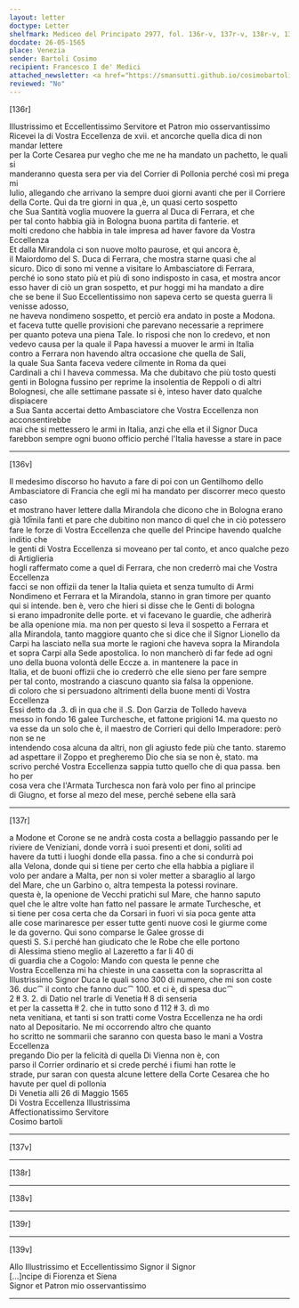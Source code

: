 ```yaml
---
layout: letter
doctype: Letter
shelfmark: Mediceo del Principato 2977, fol. 136r-v, 137r-v, 138r-v, 139r-v
docdate: 26-05-1565
place: Venezia
sender: Bartoli Cosimo
recipient: Francesco I de' Medici
attached_newsletter: <a href="https://smansutti.github.io/cosimobartoli/texts/3079_114/">3079_114</a>
reviewed: "No"
---
```


[136r]  
  
  
Illustrissimo et Eccellentissimo Servitore et Patron mio osservantissimo  
Ricevei la di Vostra Eccellenza de xvii. et ancorche quella dica di non mandar lettere  
per la Corte Cesarea pur vegho che me ne ha mandato un pachetto, le quali si  
manderanno questa sera per via del Corrier di Pollonia perché così mi prega mi  
Iulio, allegando che arrivano la sempre duoi giorni avanti che per il Corriere  
della Corte. Qui da tre giorni in qua ,è, un quasi certo sospetto  
che Sua Santità voglia muovere la guerra al Duca di Ferrara, et che  
per tal conto habbia già in Bologna buona partita di fanterie. et  
molti credono che habbia in tale impresa ad haver favore da Vostra Eccellenza  
Et dalla Mirandola ci son nuove molto paurose, et qui ancora è,  
il Maiordomo del S. Duca di Ferrara, che mostra starne quasi che al  
sicuro. Dico di sono mi venne a visitare lo Ambasciatore di Ferrara,  
perché io sono stato più et più dì sono indisposto in casa, et mostra ancor  
esso haver di ciò un gran sospetto, et pur hoggi mi ha mandato a dire  
che se bene il Suo Eccellentissimo non sapeva certo se questa guerra li venisse adosso,  
ne haveva nondimeno sospetto, et perciò era andato in poste a Modona.  
et faceva tutte quelle provisioni che parevano necessarie a reprimere  
per quanto poteva una piena Tale. Io risposi che non lo credevo, et non  
vedevo causa per la quale il Papa havessi a muover le armi in Italia  
contro a Ferrara non havendo altra occasione che quella de Sali,  
la quale Sua Santa faceva vedere cilmente in Roma da quei  
Cardinali a chi l haveva commessa. Ma che dubitavo che più tosto questi  
genti in Bologna fussino per reprime la insolentia de Reppoli o di altri  
Bolognesi, che alle settimane passate si è, inteso haver dato qualche dispiacere  
a Sua Santa accertai detto Ambasciatore che Vostra Eccellenza non acconsentirebbe  
mai che si mettessero le armi in Italia, anzi che ella et il Signor Duca  
farebbon sempre ogni buono officio perché l'Italia havesse a stare in pace  
  
---  

[136v]  
  
  
Il medesimo discorso ho havuto a fare di poi con un Gentilhomo dello  
Ambasciatore di Francia che egli mi ha mandato per discorrer meco questo caso  
et mostrano haver lettere dalla Mirandola che dicono che in Bologna erano  
già 10̅mila fanti et pare che dubitino non manco di quel che in ciò potessero  
fare le forze di Vostra Eccellenza che quelle del Principe havendo qualche inditio che  
le genti di Vostra Eccellenza si moveano per tal conto, et anco qualche pezo di Artiglieria  
hogli raffermato come a quel di Ferrara, che non crederrò mai che Vostra Eccellenza  
facci se non offizii da tener la Italia quieta et senza tumulto di Armi  
Nondimeno et Ferrara et la Mirandola, stanno in gran timore per quanto  
qui si intende. ben è, vero che hieri si disse che le Genti di bologna  
si erano impadronite delle porte. et vi facevano le guardie, che adherirà  
be alla openione mia. ma non per questo si leva il sospetto a Ferrara et  
alla Mirandola, tanto maggiore quanto che si dice che il Signor Lionello da  
Carpi ha lasciato nella sua morte le ragioni che haveva sopra la Mirandola  
et sopra Carpi alla Sede apostolica. Io non mancherò di far fede ad ogni  
uno della buona volontà delle Eccze a. in mantenere la pace in  
Italia, et de buoni offizii che io crederrò che elle sieno per fare sempre  
per tal conto, mostrando a ciascuno quanto sia falsa la oppenione.  
di coloro che si persuadono altrimenti della buone menti di Vostra Eccellenza  
Essi detto da .3. dì in qua che il .S. Don Garzia de Tolledo haveva  
messo in fondo 16 galee Turchesche, et fattone prigioni 14. ma questo no  
va esse da un solo che è, il maestro de Corrieri qui dello Imperadore: però non se ne  
intendendo cosa alcuna da altri, non gli agiusto fede più che tanto. staremo  
ad aspettare il Zoppo et pregheremo Dio che sia se non è, stato. ma  
scrivo perché Vostra Eccellenza sappia tutto quello che di qua passa. ben ho per  
cosa vera che l'Armata Turchesca non farà volo per fino al principe  
di Giugno, et forse al mezo del mese, perché sebene ella sarà  
  
---  

[137r]  
  
  
a Modone et Corone se ne andrà costa costa a bellaggio passando per le  
riviere de Veniziani, donde vorrà i suoi presenti et doni, soliti ad  
havere da tutti i luoghi donde ella passa. fino a che si condurrà poi  
alla Velona, donde qui si tiene per certo che ella habbia a pigliare il  
volo per andare a Malta, per non si voler metter a sbaraglio al largo  
del Mare, che un Garbino o, altra tempesta la potessi rovinare.  
questa è, la openione de Vecchi pratichi sul Mare, che hanno saputo  
quel che le altre volte han fatto nel passare le armate Turchesche, et  
si tiene per cosa certa che da Corsari in fuori vi sia poca gente atta  
alle cose marinaresce per esser tutte genti nuove così le giurme come  
le da governo. Qui sono comparse le Galee grosse di  
questi S. S.i perché han giudicato che le Robe che elle portono  
di Alessima stieno meglio al Lazeretto a far li 40 di  
di guardia che a Cogolo: Mando con questa le penne che  
Vostra Eccellenza mi ha chieste in una cassetta con la soprascritta al  
Illustrissimo Signor Duca le quali sono 300 di numero, che mi son coste  
36. duc⁀ il conto che fanno duc⁀ 100. et ci è, di spesa duc⁀  
2 łł 3. 2. di Datio nel trarle di Venetia łł 8 di senseria  
et per la cassetta łł 2. che in tutto sono đ 112 łł 3. dì mo  
neta venitiana, et tanti si son tratti come Vostra Eccellenza ne ha ordi  
nato al Depositario. Ne mi occorrendo altro che quanto  
ho scritto ne sommarii che saranno con questa baso le mani a Vostra Eccellenza  
pregando Dio per la felicità di quella Di Vienna non è, con  
parso il Corrier ordinario et si crede perché i fiumi han rotte le  
strade, pur saran con questa alcune lettere della Corte Cesarea che ho  
havute per quel di pollonia  
Di Venetia alli 26 di Maggio 1565  
Di Vostra Eccellenza Illustrissima  
Affectionatissimo Servitore   
Cosimo bartoli  
  
---  

[137v]  
  
  
  
---  

[138r]  
  
  
  
---  

[138v]  
  
  
  
---  

[139r]  
  
  
  
---  

[139v]  
  
  
Allo Illustrissimo et Eccellentissimo Signor il Signor  
[...]ncipe di Fiorenza et Siena  
Signor et Patron mio osservantissimo  
  
---  

